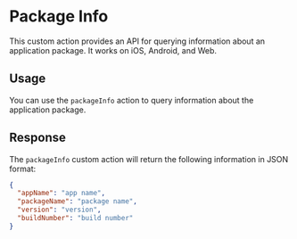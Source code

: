 # Package Info

This custom action provides an API for querying information about an application package. It works on iOS, Android, and Web.

## Usage

You can use the `packageInfo` action to query information about the application package.

## Response

The `packageInfo` custom action will return the following information in JSON format:

```json
{
  "appName": "app name",
  "packageName": "package name",
  "version": "version",
  "buildNumber": "build number"
}
```
